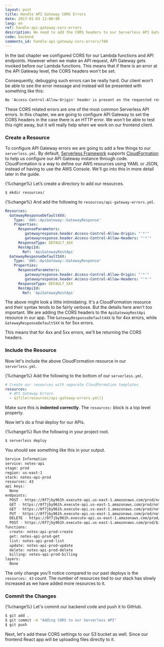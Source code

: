 ```yaml
---
layout: post
title: Handle API Gateway CORS Errors
date: 2017-01-03 12:00:00
lang: en
ref: handle-api-gateway-cors-errors
description: We need to add the CORS headers to our Serverless API Gateway endpoint to handle 4xx and 5xx errors. This is to handle the case where our Lambda functions are not being invoked. 
code: backend
comments_id: handle-api-gateway-cors-errors/780
---
```


In the last chapter we configured CORS for our Lambda functions and API endpoints. However when we make an API request, API Gateway gets invoked before our Lambda functions. This means that if there is an error at the API Gateway level, the CORS headers won't be set.

Consequently, debugging such errors can be really hard. Our client won't be able to see the error message and instead will be presented with something like this:

``` txt
No 'Access-Control-Allow-Origin' header is present on the requested resource
```

These CORS related errors are one of the most common Serverless API errors. In this chapter, we are going to configure API Gateway to set the CORS headers in the case there is an HTTP error. We won't be able to test this right away, but it will really help when we work on our frontend client.

### Create a Resource

To configure API Gateway errors we are going to add a few things to our `serverless.yml`. By default, [Serverless Framework](https://serverless.com) supports [CloudFormation](https://aws.amazon.com/cloudformation/) to help us configure our API Gateway instance through code. CloudFormation is a way to define our AWS resources using YAML or JSON, instead of having to use the AWS Console. We'll go into this in more detail later in the guide.

{%change%} Let’s create a directory to add our resources.

``` bash
$ mkdir resources/
```

{%change%} And add the following to `resources/api-gateway-errors.yml`.

``` yml
Resources:
  GatewayResponseDefault4XX:
    Type: 'AWS::ApiGateway::GatewayResponse'
    Properties:
      ResponseParameters:
         gatewayresponse.header.Access-Control-Allow-Origin: "'*'"
         gatewayresponse.header.Access-Control-Allow-Headers: "'*'"
      ResponseType: DEFAULT_4XX
      RestApiId:
        Ref: 'ApiGatewayRestApi'
  GatewayResponseDefault5XX:
    Type: 'AWS::ApiGateway::GatewayResponse'
    Properties:
      ResponseParameters:
         gatewayresponse.header.Access-Control-Allow-Origin: "'*'"
         gatewayresponse.header.Access-Control-Allow-Headers: "'*'"
      ResponseType: DEFAULT_5XX
      RestApiId:
        Ref: 'ApiGatewayRestApi'
```

The above might look a little intimidating. It's a CloudFormation resource and their syntax tends to be fairly verbose. But the details here aren't too important. We are adding the CORS headers to the `ApiGatewayRestApi` resource in our app. The `GatewayResponseDefault4XX` is for 4xx errors, while `GatewayResponseDefault5XX` is for 5xx errors.

This means that for 4xx and 5xx errors, we'll be returning the CORS headers.

### Include the Resource 

Now let's include the above CloudFormation resource in our `serverless.yml`.

{%change%} Add the following to the bottom of our `serverless.yml`.

``` yml
# Create our resources with separate CloudFormation templates
resources:
  # API Gateway Errors
  - ${file(resources/api-gateway-errors.yml)}
```

Make sure this is **indented correctly**. The `resources:` block is a top level property.

Now let's do a final deploy for our APIs.

{%change%} Run the following in your project root.

``` bash
$ serverless deploy
```

You should see something like this in your output.

``` bash
Service Information
service: notes-api
stage: prod
region: us-east-1
stack: notes-api-prod
resources: 43
api keys:
  None
endpoints:
  POST - https://0f7jby961h.execute-api.us-east-1.amazonaws.com/prod/notes
  GET - https://0f7jby961h.execute-api.us-east-1.amazonaws.com/prod/notes/{id}
  GET - https://0f7jby961h.execute-api.us-east-1.amazonaws.com/prod/notes
  PUT - https://0f7jby961h.execute-api.us-east-1.amazonaws.com/prod/notes/{id}
  DELETE - https://0f7jby961h.execute-api.us-east-1.amazonaws.com/prod/notes/{id}
  POST - https://0f7jby961h.execute-api.us-east-1.amazonaws.com/prod/billing
functions:
  create: notes-api-prod-create
  get: notes-api-prod-get
  list: notes-api-prod-list
  update: notes-api-prod-update
  delete: notes-api-prod-delete
  billing: notes-api-prod-billing
layers:
  None
```

The only change you'll notice compared to our past deploys is the `resources: 43` count. The number of resources tied to our stack has slowly increased as we have added more resources to it.

### Commit the Changes

{%change%} Let's commit our backend code and push it to GitHub.

``` bash
$ git add .
$ git commit -m "Adding CORS to our Serverless API"
$ git push
```

Next, let's add these CORS settings to our S3 bucket as well. Since our frontend React app will be uploading files directly to it. 
